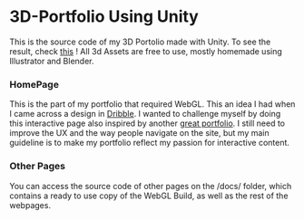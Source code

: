 # 3D-Portfolio Using Unity

This is the source code of my 3D Portolio made with Unity. To see the result, check [this](ugobalducci.fr) !
All 3d Assets are free to use, mostly homemade using Illustrator and Blender.

### HomePage
This is the part of my portfolio that required WebGL. This an idea I had when I came across a design in [Dribble](https://dribbble.com/shots/11205741-Learning-Tech?utm_source=Clipboard_Shot&utm_campaign=tannerwayment&utm_content=Learning%20Tech&utm_medium=Social_Share&utm_source=Clipboard_Shot&utm_campaign=tannerwayment&utm_content=Learning%20Tech&utm_medium=Social_Share).
I wanted to challenge myself by doing this interactive page also inspired by another [great portfolio](https://jesse-zhou.com/). I still need to improve the UX and the way people navigate on the site, but my main guideline is to make my portfolio reflect my passion for interactive content.

### Other Pages
You can access the source code of other pages on the /docs/ folder, which contains a ready to use copy of the WebGL Build, as well as the rest of the webpages.
